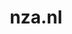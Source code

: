 ---
layout: post
title:  "nza.nl"
internal_url:  "/dutchgov/nza.nl.html"
subdomains_count: 43
all_subdomains_count: 121
urls_count: 38
ssl_rank: 0
http_rank: 62.105263157895
url_link: /data/nza.nl/urls.txt
all_subdomains_link: /data/nza.nl/all_subdomains.txt
subdomains_link: /data/nza.nl/subdomains.txt
categories: dutchgov
---